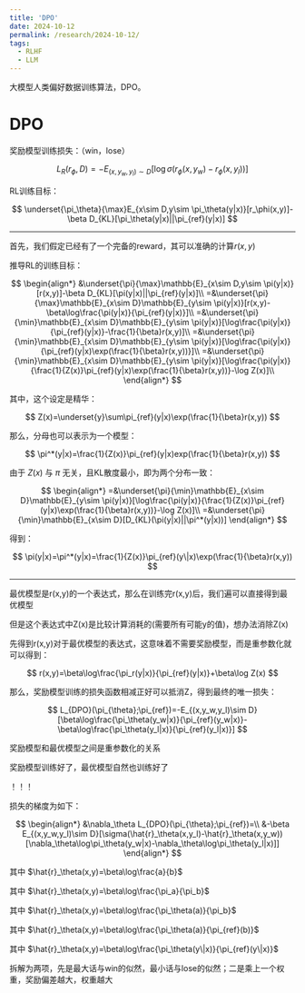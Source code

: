 ```yaml
---
title: 'DPO'
date: 2024-10-12
permalink: /research/2024-10-12/
tags:
  - RLHF
  - LLM
---
```


大模型人类偏好数据训练算法，DPO。

# DPO

奖励模型训练损失：（win，lose）

$$
L_R(r_{\phi},D)=-E_{(x,y_w,y_l)\sim D}[\log\sigma(r_\phi(x,y_w)-r_\phi(x,y_l))]
$$

RL训练目标：

$$
\underset{\pi_\theta}{\max}E_{x\sim D,y\sim \pi_\theta(y|x)}[r_\phi(x,y)]-\beta D_{KL}[\pi_\theta(y|x)||\pi_{ref}(y|x)]
$$

---

首先，我们假定已经有了一个完备的reward，其可以准确的计算$r(x,y)$

推导RL的训练目标：

$$
\begin{align*}
&\underset{\pi}{\max}\mathbb{E}_{x\sim D,y\sim \pi(y|x)}[r(x,y)]-\beta D_{KL}[\pi(y|x)||\pi_{ref}(y|x)]\\
=&\underset{\pi}{\max}\mathbb{E}_{x\sim D}\mathbb{E}_{y\sim \pi(y|x)}[r(x,y)-\beta\log\frac{\pi(y|x)}{\pi_{ref}(y|x)}]\\
=&\underset{\pi}{\min}\mathbb{E}_{x\sim D}\mathbb{E}_{y\sim \pi(y|x)}[\log\frac{\pi(y|x)}{\pi_{ref}(y|x)}-\frac{1}{\beta}r(x,y)]\\
=&\underset{\pi}{\min}\mathbb{E}_{x\sim D}\mathbb{E}_{y\sim \pi(y|x)}[\log\frac{\pi(y|x)}{\pi_{ref}(y|x)\exp(\frac{1}{\beta}r(x,y))}]\\
=&\underset{\pi}{\min}\mathbb{E}_{x\sim D}\mathbb{E}_{y\sim \pi(y|x)}[\log\frac{\pi(y|x)}{\frac{1}{Z(x)}\pi_{ref}(y|x)\exp(\frac{1}{\beta}r(x,y))}-\log Z(x)]\\
\end{align*}
$$

其中，这个设定是精华：

$$
Z(x)=\underset{y}\sum\pi_{ref}(y|x)\exp(\frac{1}{\beta}r(x,y))
$$

那么，分母也可以表示为一个模型：

$$
\pi^*(y|x)=\frac{1}{Z(x)}\pi_{ref}(y|x)exp(\frac{1}{\beta}r(x,y))
$$

由于 $Z(x)$ 与 $\pi$ 无关，且KL散度最小，即为两个分布一致：

$$
\begin{align*}
=&\underset{\pi}{\min}\mathbb{E}_{x\sim D}\mathbb{E}_{y\sim \pi(y|x)}[\log\frac{\pi(y|x)}{\frac{1}{Z(x)}\pi_{ref}(y|x)\exp(\frac{1}{\beta}r(x,y))}-\log Z(x)]\\
=&\underset{\pi}{\min}\mathbb{E}_{x\sim D}[D_{KL}(\pi(y|x)||\pi^*(y|x))]
\end{align*}
$$

得到：

$$
\pi(y|x)=\pi^*(y|x)=\frac{1}{Z(x)}\pi_{ref}(y\|x)\exp(\frac{1}{\beta}r(x,y))
$$

---

最优模型是r(x,y)的一个表达式，那么在训练完r(x,y)后，我们遍可以直接得到最优模型

但是这个表达式中Z(x)是比较计算消耗的(需要所有可能y的值)，想办法消除Z(x)

先得到r(x,y)对于最优模型的表达式，这意味着不需要奖励模型，而是重参数化就可以得到：

$$
r(x,y)=\beta\log\frac{\pi_r(y|x)}{\pi_{ref}(y|x)}+\beta\log Z(x)
$$

那么，奖励模型训练的损失函数相减正好可以抵消Z，得到最终的唯一损失：

$$
L_{DPO}(\pi_{\theta};\pi_{ref})=-E_{(x,y_w,y_l)\sim D}[\beta\log\frac{\pi_\theta(y_w|x)}{\pi_{ref}(y_w|x)}-\beta\log\frac{\pi_\theta(y_l|x)}{\pi_{ref}(y_l|x)}]
$$

奖励模型和最优模型之间是重参数化的关系

奖励模型训练好了，最优模型自然也训练好了

！！！

损失的梯度为如下：

$$
\begin{align*}
&\nabla_\theta L_{DPO}(\pi_{\theta};\pi_{ref})=\\
&-\beta E_{(x,y_w,y_l)\sim D}[\sigma(\hat{r}_\theta(x,y_l)-\hat{r}_\theta(x,y_w))[\nabla_\theta\log\pi_\theta(y_w|x)-\nabla_\theta\log\pi_\theta(y_l|x)]]
\end{align*}
$$

其中 $\hat{r}_\theta(x,y)=\beta\log\frac{a}{b}$

其中 $\hat{r}_\theta(x,y)=\beta\log\frac{\pi_a}{\pi_b}$

其中 $\hat{r}_\theta(x,y)=\beta\log\frac{\pi_\theta(a)}{\pi_b}$

其中 $\hat{r}_\theta(x,y)=\beta\log\frac{\pi_\theta(a)}{\pi_{ref}(b)}$

其中 $\hat{r}_\theta(x,y)=\beta\log\frac{\pi_\theta(y\|x)}{\pi_{ref}(y\|x)}$

拆解为两项，先是最大话与win的似然，最小话与lose的似然；二是乘上一个权重，奖励偏差越大，权重越大